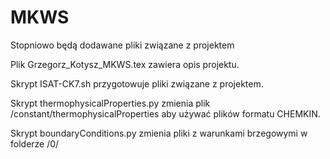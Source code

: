 # MKWS

Stopniowo będą dodawane pliki związane z projektem

Plik Grzegorz_Kotysz_MKWS.tex zawiera opis projektu.

Skrypt ISAT-CK7.sh przygotowuje pliki związane z projektem.

Skrypt thermophysicalProperties.py zmienia plik /constant/thermophysicalProperties aby używać plików formatu CHEMKIN.

Skrypt boundaryConditions.py zmienia pliki z warunkami brzegowymi w folderze /0/
